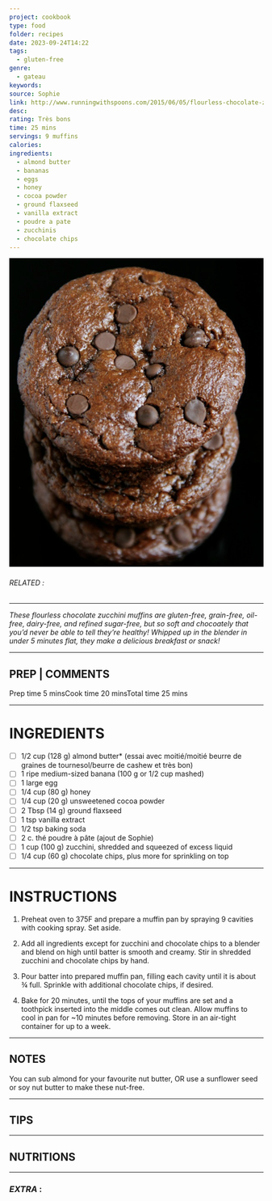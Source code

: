 ```yaml
---
project: cookbook
type: food
folder: recipes
date: 2023-09-24T14:22
tags:
  - gluten-free
genre:
  - gateau
keywords: 
source: Sophie
link: http://www.runningwithspoons.com/2015/06/05/flourless-chocolate-zucchini-muffins/
desc: 
rating: Très bons
time: 25 mins
servings: 9 muffins
calories: 
ingredients:
  - almond butter
  - bananas
  - eggs
  - honey
  - cocoa powder
  - ground flaxseed
  - vanilla extract
  - poudre a pate
  - zucchinis
  - chocolate chips
---
```


![IMAGE](image_305.png)

###### *RELATED* : 
---
_These flourless chocolate zucchini muffins are gluten-free, grain-free, oil-free, dairy-free, and refined sugar-free, but so soft and chocoately that you’d never be able to tell they’re healthy! Whipped up in the blender in under 5 minutes flat, they make a delicious breakfast or snack!_

---
## PREP | COMMENTS

Prep time 5 minsCook time 20 minsTotal time 25 mins

---
# INGREDIENTS

- [ ] 1/2 cup (128 g) almond butter* (essai avec moitié/moitié beurre de graines de tournesol/beurre de cashew et très bon)
- [ ] 1 ripe medium-sized banana (100 g or 1/2 cup mashed)
- [ ] 1 large egg
- [ ] 1/4 cup (80 g) honey
- [ ] 1/4 cup (20 g) unsweetened cocoa powder
- [ ] 2 Tbsp (14 g) ground flaxseed
- [ ] 1 tsp vanilla extract
- [ ] 1/2 tsp baking soda
- [ ] 2 c. thé poudre à pâte (ajout de Sophie)
- [ ] 1 cup (100 g) zucchini, shredded and squeezed of excess liquid
- [ ] 1/4 cup (60 g) chocolate chips, plus more for sprinkling on top

---
# INSTRUCTIONS

1. Preheat oven to 375F and prepare a muffin pan by spraying 9 cavities with cooking spray. Set aside.

2. Add all ingredients except for zucchini and chocolate chips to a blender and blend on high until batter is smooth and creamy. Stir in shredded zucchini and chocolate chips by hand.

3. Pour batter into prepared muffin pan, filling each cavity until it is about ¾ full. Sprinkle with additional chocolate chips, if desired.

4. Bake for 20 minutes, until the tops of your muffins are set and a toothpick inserted into the middle comes out clean. Allow muffins to cool in pan for ~10 minutes before removing. Store in an air-tight container for up to a week.

---
## NOTES

You can sub almond for your favourite nut butter, OR use a sunflower seed or soy nut butter to make these nut-free.

---
## TIPS



---
## NUTRITIONS



---
### *EXTRA* :



